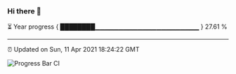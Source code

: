 ### Hi there 👋

⏳ Year progress { ████████▁▁▁▁▁▁▁▁▁▁▁▁▁▁▁▁▁▁▁▁▁▁ } 27.61 %

---

⏰ Updated on Sun, 11 Apr 2021 18:24:22 GMT

![Progress Bar CI](https://github.com/liununu/liununu/workflows/Progress%20Bar%20CI/badge.svg)
